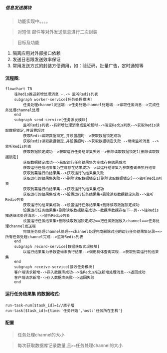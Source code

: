 ##### 信息发送模块

> 功能实现中。。。。

> 对短信 邮件等对外发送信息进行二次封装 

> 目标及功能

1. 隔离应用对外部接口依赖
2. 发送日志跟发送效率保证
3. 常用发送方式的封装方便调用，如：验证码，批量广告，定时通知等



#### 流程图:

```mermaid
flowchart TB
    往Redis推送新增处理消息 -.-> 监听Redis列表
    subgraph worker-service[任务处理模块]
        任务处理channel发送端-->任务处理channel处理端-->读取任务消息-->完成任务处理channel处理
    end
    subgraph send-service[任务派发模块]
        监听Redis列表--有新增处理消息或监听超时-->清空Redis列表-->获取Redis读取数据锁定,并设置超时
        获取Redis读取数据锁定,并设置超时-->获取数据锁定成功
        获取Redis读取数据锁定,并设置超时-->获取数据锁定失败 --继续监听消息 -->监听Redis列表
        获取数据锁定成功-->获取运行任务结果集失败-->删除读取数据锁定1[删除读取数据锁定]
        获取数据锁定成功-->获取运行任务结果集为空或存在结果成功
        获取运行任务结果集为空或存在结果成功-->以运行结果集为参数查询未执行结果
        获取到需运行的结果集-->获取运行的结果集失败
        获取运行的结果集失败-->删除读取数据锁定1[删除读取数据锁定]-->监听Redis列表
        获取到需运行的结果集-->获取运行的结果集成功
        获取运行的结果集成功-->设置运行任务结果集+删除读取数据锁定失败-->监听Redis列表
        获取运行的结果集成功-->设置运行任务结果集+删除读取数据锁定成功
        设置运行任务结果集+删除读取数据锁定成功--数据库数据存在下一页-->往Redis推送继续处理消息-.->监听Redis列表
        设置运行任务结果集+删除读取数据锁定成功==把任务数据放入channel==>任务处理channel发送端
        完成任务处理channel处理==channel处理完成删除对应的运行任务结果集记录==>所有任务处理channel完成-->监听Redis列表
    end
    subgraph record-service[数据获取实现模块]
        以运行结果集为参数查询未执行结果-->调用具体查询实现-->获取到需运行的结果集
    end
    subgraph receive-service[接收任务模块]
    客户端请求新增-->存入数据库成功-->往Redis推送新增处理消息-->返回成功
    客户端请求新增-->存入数据库失败-->返回失败
    end
```

#### 运行任务结果集 的数据格式:

```
run-task-num[$task_id]=1//原子增
run-task[$task_id]={time:'任务开始',host:'任务所在主机'}
```

#### 配置

> 任务处理channel的大小

> 每次获取数据库记录数量,且`>=`任务处理channel的大小

